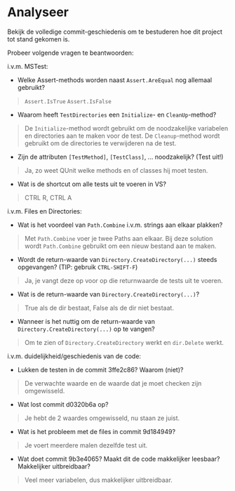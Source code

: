 # Analyseer

Bekijk de volledige commit-geschiedenis om te bestuderen hoe dit project tot stand gekomen is.

Probeer volgende vragen te beantwoorden:

i.v.m. MSTest:

- Welke Assert-methods worden naast `Assert.AreEqual` nog allemaal gebruikt?
> `Assert.IsTrue` `Assert.IsFalse` 
- Waarom heeft `TestDirectories` een `Initialize`- en `CleanUp`-method?
> De `Initialize`-method wordt gebruikt om de noodzakelijke variabelen en directories aan te maken voor de test. De `Cleanup`-method wordt gebruikt om de directories te verwijderen na de test.
- Zijn de attributen `[TestMethod]`, `[TestClass]`, ... noodzakelijk? (Test uit!)
> Ja, zo weet QUnit welke methods en of classes hij moet testen.
- Wat is de shortcut om alle tests uit te voeren in VS?
> CTRL R, CTRL A  

i.v.m. Files en Directories:

- Wat is het voordeel van `Path.Combine` i.v.m. strings aan elkaar plakken?
> Met `Path.Combine` voer je twee Paths aan elkaar. Bij deze solution wordt `Path.Combine` gebruikt om een nieuw bestand aan te maken.
- Wordt de return-waarde van `Directory.CreateDirectory(...)` steeds opgevangen? (TIP: gebruik `CTRL-SHIFT-F`)
> Ja, je vangt deze op voor op die returnwaarde de tests uit te voeren.
- Wat is de return-waarde van `Directory.CreateDirectory(...)`?
> True als de dir bestaat, False als de dir niet bestaat.
- Wanneer is het nuttig om de return-waarde van `Directory.CreateDirectory(...)` op te vangen?
> Om te zien of `Directory.CreateDirectory` werkt en `dir.Delete` werkt.

i.v.m. duidelijkheid/geschiedenis van de code:

- Lukken de testen in de commit 3ffe2c86? Waarom (niet)?
> De verwachte waarde en de waarde dat je moet checken zijn omgewisseld.
- Wat lost commit d0320b6a op?
> Je hebt de 2 waardes omgewisseld, nu staan ze juist. 
- Wat is het probleem met de files in commit 9d184949?
> Je voert meerdere malen dezelfde test uit.
- Wat doet commit 9b3e4065? Maakt dit de code makkelijker leesbaar? Makkelijker uitbreidbaar?
> Veel meer variabelen, dus makkelijker uitbreidbaar.
